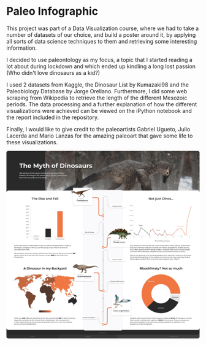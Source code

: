 # Paleo Infographic

This project was part of a Data Visualization course, where we had to take a number of datasets of our choice, and build a poster around it, by applying all sorts of data science techniques to them and retrieving some interesting information.

I decided to use paleontology as my focus, a topic that I started reading a lot about during lockdown and which ended up kindling a long lost passion (Who didn't love dinosaurs as a kid?)

I used 2 datasets from Kaggle, the Dinosaur List by Kumazaki98 and the Paleobiology Database by Jorge Orellano. Furthermore, I did some web scraping from Wikipedia to retrieve the length of the different Mesozoic periods. The data processing and a further explanation of how the different visualizations were achieved can be viewed on the iPython notebook and the report included in the repository.

Finally, I would like to give credit to the paleoartists Gabriel Ugueto, Julio Lacerda and Mario Lanzas for the amazing paleoart that gave some life to these visualizations.

![Infographic](/Infographic.png)
